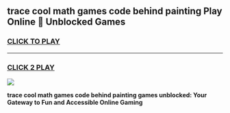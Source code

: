 
## trace cool math games code behind painting Play Online 👋 Unblocked Games
<h3>
<a href="https://news.freeplayer.one?title=trace_cool_math_games_code_behind_painting&ref=17CMG">CLICK TO PLAY</a></h3>
<hr>

<h3>
<a href="https://news.freeplayer.one?title=trace_cool_math_games_code_behind_painting&ref=17CMG">CLICK 2 PLAY</a>
  
</h3>

<a href="https://news.freeplayer.one?title=trace_cool_math_games_code_behind_painting&ref=17CMG/"><img src="https://clearcache.store/games.png"></a>


**trace cool math games code behind painting games unblocked: Your Gateway to Fun and Accessible Online Gaming**
